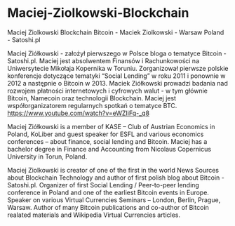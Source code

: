 # Maciej-Ziolkowski-Blockchain
Maciej Ziolkowski Blockchain Bitcoin - Maciek Ziolkowski - Warsaw Poland - Satoshi.pl

Maciej Ziółkowski - założył pierwszego w Polsce bloga o tematyce Bitcoin - Satoshi.pl. Maciej jest absolwentem Finansów i Rachunkowości na Uniwersytecie Mikołaja Kopernika w Toruniu. Zorganizował pierwsze polskie konferencje dotyczące tematyki “Social Lending” w roku 2011 i ponownie w 2012 a następnie o Bitcoin w 2013. Maciek Ziółkowski prowadzi badania nad rozwojem płatności internetowych i cyfrowych walut - w tym głównie Bitcoin, Namecoin oraz technologii Blockchain. Maciej jest współorganizatorem regularnych spotkań o tematyce BTC.
https://www.youtube.com/watch?v=eWZIiFq-_q8


Maciej Ziółkowski is a member of KASE –  Club of Austrian Economics in Poland, KoLiber and guest speaker for ESFL and various economics conferences – about finance, social lending and Bitcoin. Maciej has a bachelor degree in Finance and Accounting from Nicolaus Copernicus University in Torun, Poland.

Maciej Ziolkowski is creator of one of the first in the world News Sources about Blockchain Technology and author of first polish blog about Bitcoin - Satoshi.pl. Organizer of first Social Lending / Peer-to-peer lending conference in Poland and one of the earliest Bitcoin events in Europe. Speaker on various Virtual Currencies Seminars – London, Berlin, Prague, Warsaw. Author of many Bitcoin publications and co-author of Bitcoin realated materials and Wikipedia Virtual Currencies articles.
